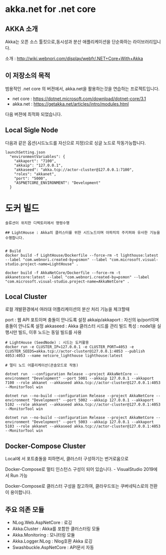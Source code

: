 # akka.net for .net core

## AKKA 소개

Akka는 오픈 소스 툴킷으로,동시성과 분산 애플리케이션을 단순화하는 라이브러리입니다.


소개 : http://wiki.webnori.com/display/webfr/.NET+Core+With+Akka


## 이 저장소의 목적

범용적인 .net core 의 버젼에서, akka.net을 활용하는것을 연습하는 프로젝트입니다.

- net core : https://dotnet.microsoft.com/download/dotnet-core/3.1
- akka.net : https://getakka.net/articles/intro/modules.html


다음 버젼에 최적화 되었습니다.


## Local Sigle Node

다음과 같은 옵션(시드노드를 자신으로 지정)으로 싱글 노드로 작동가능합니다.

    launchSetting.json
      "environmentVariables": {
        "akkaport": "7100",
        "akkaip": "127.0.0.1",
        "akkaseed": "akka.tcp://actor-cluster@127.0.0.1:7100",
        "roles": "akkanet",
        "port": "5000",
        "ASPNETCORE_ENVIRONMENT": "Development"
      }

# 도커 빌드

    솔류션이 위치한 디렉토리에서 명령수행

    ## LightHouse : Akka의 클러스터를 위한 시드노드이며 아파치의 주키퍼와 유사한 기능을 수행합니다.


    # Build
    docker build -f LightHouse/Dockerfile --force-rm -t lighthouse:latest --label "com.webnori.created-by=psmon" --label "com.microsoft.visual-studio.project-name=LightHouse" .

    docker build -f AkkaNetCore/Dockerfile --force-rm -t akkanetcore:latest --label "com.webnori.created-by=psmon" --label "com.microsoft.visual-studio.project-name=AkkaNetCore" .    


## Local Cluster

로컬 개발환경에서 여러대 어플리케이션의 분산 처리 기능을 체크할때

port : 웹 API 포트이며 충돌이 안나도록 설정
akkaip/akkaport : 자신의 ip/port이며 충돌이 안나도록 설정
akkaseed : Akka 클러스터 시드를 관리
빌드 특성 : node1을 실행시만 빌드, 이후 노드는 동일 빌드를 사용

    # LightHouse (SeedNode) : 시드는 도커활용
    docker run -e CLUSTER_IP=127.0.0.1 -e CLUSTER_PORT=4053 -e CLUSTER_SEEDS=akka.tcp://actor-cluster@127.0.0.1:4053 --publish 4053:4053 --name netcore_lighthouse lighthouse:latest

    # 멀티 노드 어플리케이션(콘솔모드로 작동)

    dotnet run  --configuration Release --project AkkaNetCore --environment "Development" --port 5001 --akkaip 127.0.0.1 --akkaport 7100 --role akkanet --akkaseed akka.tcp://actor-cluster@127.0.0.1:4053 --MonitorTool win
    
    dotnet run --no-build --configuration Release --project AkkaNetCore --environment "Development" --port 5002 --akkaip 127.0.0.1 --akkaport 5102 --role akkanet --akkaseed akka.tcp://actor-cluster@127.0.0.1:4053 --MonitorTool win
    
    dotnet run --no-build --configuration Release --project AkkaNetCore --environment "Development" --port 5003 --akkaip 127.0.0.1 --akkaport 5103 --role akkanet --akkaseed akka.tcp://actor-cluster@127.0.0.1:4053 --MonitorTool win


## Docker-Compose Cluster

Local에 서 포트충돌을 피하면서, 클러스터 구성하기는 번거로움으로

Docker-Compose로 멀티 인스턴스 구성이 되어 있습니다. - VisualStudio 2019에서 Run 가능

Docker-Compose로 클러스터 구성을 참고하여,  클라우드또는 쿠버네틱스로의 전환이 용이합니다.


## 주요 의존 모듈

- NLog.Web.AspNetCore : 로깅
- Akka.Cluster : Akka를 포함한 클러스터링 모듈
- Akka.Monitoring : 모니터링 모듈
- Akka.Logger.NLog : Nlog호환 Akka 로깅
- Swashbuckle.AspNetCore : API문서 자동

